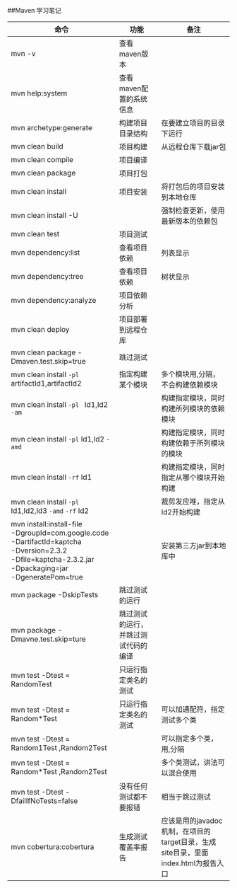 ##Maven 学习笔记 

| 命令 |  功能 | 备注 |
| --- | --- | --- |
| mvn -v  | 查看maven版本 |
| mvn help:system   |  查看maven配置的系统信息 |
| mvn archetype:generate | 构建项目目录结构 | 在要建立项目的目录下运行 |
| mvn clean build | 项目构建 |  从远程仓库下载jar包 |
| mvn clean compile | 项目编译 |
| mvn clean package | 项目打包 |   |
| mvn clean install | 项目安装 |  将打包后的项目安装到本地仓库 |
| mvn clean install -U |  | 强制检查更新，使用最新版本的依赖包|
| mvn clean test   |  项目测试 | 
| mvn dependency:list | 查看项目依赖 |  列表显示 |
| mvn dependency:tree | 查看项目依赖 |  树状显示 |
| mvn dependency:analyze | 项目依赖分析  |
| mvn clean deploy | 项目部署到远程仓库 | 
| mvn clean package -Dmaven.test.skip=true | 跳过测试 |  
| mvn clean install `-pl`  artifactId1,artifactId2 | 指定构建某个模块|  多个模块用,分隔，不会构建依赖模块 |
| mvn clean install `-pl ` Id1,Id2 `-am` | |构建指定模块，同时构建所列模块的依赖模块 |
| mvn clean install `-pl`  Id1,Id2 `-amd` | |构建指定模块，同时构建依赖于所列模块的模块 |
| mvn clean install `-rf` Id1 | |构建指定模块，同时指定从哪个模块开始构建 |
| mvn clean install `-pl` Id1,Id2,Id3 `-amd` `-rf` Id2||裁剪发应堆，指定从Id2开始构建|
| mvn install:install-file  </br>-DgroupId=com.google.code </br>-DartifactId=kaptcha </br>-Dversion=2.3.2 </br>-Dfile=kaptcha-2.3.2.jar </br>-Dpackaging=jar </br>-DgeneratePom=true | | 安装第三方jar到本地库中|
| mvn package -DskipTests| 跳过测试的运行||
| mvn package -Dmavne.test.skip=ture| 跳过测试的运行，并跳过测试代码的编译|  
| mvn test -Dtest = RandomTest | 只运行指定类名的测试 |
| mvn test -Dtest = Random\*Test | 只运行指定类名的测试 | 可以加通配符，指定测试多个类|
| mvn test -Dtest = Random1Test ,Random2Test |   | 可以指定多个类，用,分隔 |
| mvn test -Dtest = Random\*Test ,Random2Test |   | 多个类测试，讲法可以混合使用  |
| mvn test -Dtest -DfailIfNoTests=false| 没有任何测试都不要报错 | 相当于跳过测试 |
| mvn cobertura:cobertura | 生成测试覆盖率报告 |  应该是用的javadoc机制，在项目的target目录，生成site目录，里面index.html为报告入口|